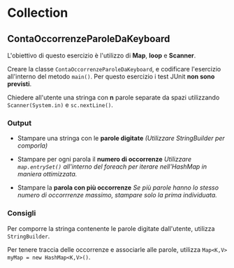 # Collection

## ContaOccorrenzeParoleDaKeyboard

L'obiettivo di questo esercizio è l'utilizzo di **Map**, **loop** e **Scanner**.

Creare la classe `ContaOccorrenzeParoleDaKeyboard`, e codificare l'esercizio all'interno del metodo `main()`.
Per questo esercizio i test JUnit **non sono previsti**.

Chiedere all'utente una stringa con **n** parole separate da spazi utilizzando `Scanner(System.in)` e `sc.nextLine()`.

### Output

- Stampare una stringa con le **parole digitate**
_(Utilizzare StringBuilder per comporla)_

- Stampare per ogni parola il **numero di occorrenze**
_Utilizzare `map.entrySet()` all'interno del foreach per iterare nell'HashMap in maniera ottimizzata._

- Stampare la **parola con più occorrenze**
_Se più parole hanno lo stesso numero di
occorrrenze massimo, stampare solo la prima
individuata._

### Consigli

Per comporre la stringa contenente le parole digitate dall'utente, utilizza `StringBuilder`.

Per tenere traccia delle occorrenze e associarle alle parole, utilizza `Map<K,V> myMap = new HashMap<K,V>()`.
